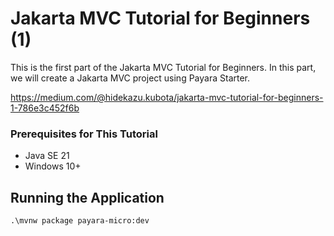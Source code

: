 # Jakarta MVC Tutorial for Beginners (1)

This is the first part of the Jakarta MVC Tutorial for Beginners.
In this part, we will create a Jakarta MVC project using Payara Starter.

https://medium.com/@hidekazu.kubota/jakarta-mvc-tutorial-for-beginners-1-786e3c452f6b

### Prerequisites for This Tutorial

- Java SE 21
- Windows 10+

## Running the Application

```
.\mvnw package payara-micro:dev
```
